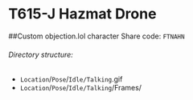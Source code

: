 # T615-J Hazmat Drone
##Custom objection.lol character
Share code: `FTNAHN`

###### Directory structure:
* `Location`/`Pose`/`Idle/Talking`.gif
* `Location`/`Pose`/`Idle/Talking`/Frames/
